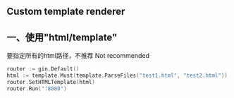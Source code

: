 ## Custom template renderer

## 一、使用"html/template"

要指定所有的html路径，不推荐 Not recommended

```go
router := gin.Default()
html := template.Must(template.ParseFiles("test1.html", "test2.html"))
router.SetHTMLTemplate(html)
router.Run(":8080")
```